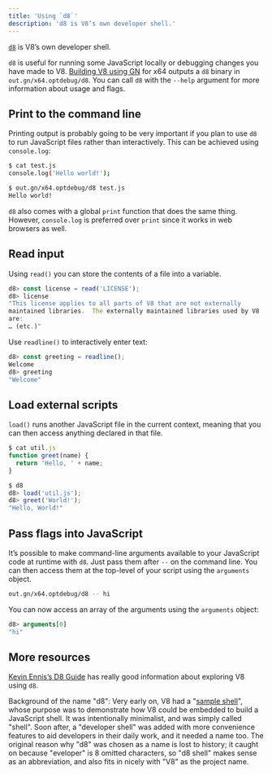 ```yaml
---
title: 'Using `d8`'
description: 'd8 is V8’s own developer shell.'
---
```

[`d8`](https://codesearch.chromium.org/chromium/src/v8/src/d8.h?q=d8&sq=package:chromium&l=5) is V8’s own developer shell.

`d8` is useful for running some JavaScript locally or debugging changes you have made to V8. [Building V8 using GN](/docs/build-gn) for x64 outputs a `d8` binary in `out.gn/x64.optdebug/d8`. You can call `d8` with the  `--help` argument for more information about usage and flags.

## Print to the command line

Printing output is probably going to be very important if you plan to use `d8` to run JavaScript files rather than interactively. This can be achieved using `console.log`:

```bash
$ cat test.js
console.log('Hello world!');

$ out.gn/x64.optdebug/d8 test.js
Hello world!
```

`d8` also comes with a global `print` function that does the same thing. However, `console.log` is preferred over `print` since it works in web browsers as well.

## Read input

Using `read()` you can store the contents of a file into a variable.

```js
d8> const license = read('LICENSE');
d8> license
"This license applies to all parts of V8 that are not externally
maintained libraries.  The externally maintained libraries used by V8
are:
… (etc.)"
```

Use `readline()` to interactively enter text:

```js
d8> const greeting = readline();
Welcome
d8> greeting
"Welcome"
```

## Load external scripts

`load()` runs another JavaScript file in the current context, meaning that you can then access anything declared in that file.

```js
$ cat util.js
function greet(name) {
  return 'Hello, ' + name;
}

$ d8
d8> load('util.js');
d8> greet('World!');
"Hello, World!"
```

## Pass flags into JavaScript

It’s possible to make command-line arguments available to your JavaScript code at runtime with `d8`. Just pass them after `--` on the command line. You can then access them at the top-level of your script using the `arguments` object.

```bash
out.gn/x64.optdebug/d8 -- hi
```

You can now access an array of the arguments using the `arguments` object:

```js
d8> arguments[0]
"hi"
```

## More resources

[Kevin Ennis’s D8 Guide](https://gist.github.com/kevincennis/0cd2138c78a07412ef21) has really good information about exploring V8 using `d8`.

Background of the name "d8": Very early on, V8 had a "[sample shell](https://chromium.googlesource.com/v8/v8/+/master/samples/shell.cc)", whose purpose was to demonstrate how V8 could be embedded to build a JavaScript shell. It was intentionally minimalist, and was simply called "shell". Soon after, a "developer shell" was added with more convenience features to aid developers in their daily work, and it needed a name too. The original reason why "d8" was chosen as a name is lost to history; it caught on because "eveloper" is 8 omitted characters, so "d8 shell" makes sense as an abbreviation, and also fits in nicely with "V8" as the project name.
